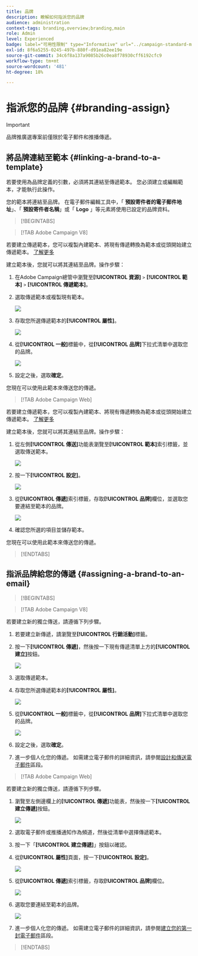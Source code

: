 ```yaml
---
title: 品牌
description: 瞭解如何指派您的品牌
audience: administration
context-tags: branding,overview;branding,main
role: Admin
level: Experienced
badge: label="可用性限制" type="Informative" url="../campaign-standard-migration-home.md" tooltip="僅限Campaign Standard已移轉的使用者"
exl-id: 8f6a5255-0245-497b-880f-d91ea82ee19e
source-git-commit: 34c6f8a137a9085b26c0ea8f78930cff6192cfc9
workflow-type: tm+mt
source-wordcount: '481'
ht-degree: 18%

---
```


# 指派您的品牌 {#branding-assign}

>[!IMPORTANT]
>
>品牌推廣選專案前僅限於電子郵件和推播傳遞。

## 將品牌連結至範本 {#linking-a-brand-to-a-template}

若要使用為品牌定義的引數，必須將其連結至傳遞範本。 您必須建立或編輯範本，才能執行此操作。

您的範本將連結至品牌。 在電子郵件編輯工具中，「 **預設寄件者的電子郵件地址**」、「 **預設寄件者名稱**」或「 **Logo** 」等元素將使用已設定的品牌資料。

>[!BEGINTABS]

>[!TAB Adobe Campaign V8]

若要建立傳遞範本，您可以複製內建範本、將現有傳遞轉換為範本或從頭開始建立傳遞範本。 [了解更多](https://experienceleague.adobe.com/en/docs/campaign/campaign-v8/send/create-templates)

建立範本後，您就可以將其連結至品牌。操作步驟：

1. 在Adobe Campaign總管中瀏覽至&#x200B;**[!UICONTROL 資源]** `>` **[!UICONTROL 範本]** `>` **[!UICONTROL 傳遞範本]**。

1. 選取傳遞範本或複製現有範本。

   ![](assets/branding_assign_V8_1.png)

1. 存取您所選傳遞範本的&#x200B;**[!UICONTROL 屬性]**。

   ![](assets/branding_assign_V8_2.png)

1. 從&#x200B;**[!UICONTROL 一般]**&#x200B;標籤中，從&#x200B;**[!UICONTROL 品牌]**&#x200B;下拉式清單中選取您的品牌。

   ![](assets/branding_assign_V8_3.png)

1. 設定之後，選取&#x200B;**確定**。

您現在可以使用此範本來傳送您的傳遞。

>[!TAB Adobe Campaign Web]

若要建立傳遞範本，您可以複製內建範本、將現有傳遞轉換為範本或從頭開始建立傳遞範本。 [了解更多](https://experienceleague.adobe.com/en/docs/campaign-web/v8/msg/delivery-template)

建立範本後，您就可以將其連結至品牌。操作步驟：

1. 從左側&#x200B;**[!UICONTROL 傳送]**&#x200B;功能表瀏覽至&#x200B;**[!UICONTROL 範本]**&#x200B;索引標籤，並選取傳送範本。

   ![](assets/branding_assign_web_1.png)

1. 按一下&#x200B;**[!UICONTROL 設定]**。

   ![](assets/branding_assign_web_2.png)

1. 從&#x200B;**[!UICONTROL 傳遞]**&#x200B;索引標籤，存取&#x200B;**[!UICONTROL 品牌]**&#x200B;欄位，並選取您要連結至範本的品牌。

   ![](assets/branding_assign_web_3.png)

1. 確認您所選的項目並儲存範本。

您現在可以使用此範本來傳送您的傳遞。

>[!ENDTABS]

## 指派品牌給您的傳遞 {#assigning-a-brand-to-an-email}

>[!BEGINTABS]

>[!TAB Adobe Campaign V8]

若要建立新的獨立傳送，請遵循下列步驟。

1. 若要建立新傳遞，請瀏覽至&#x200B;**[!UICONTROL 行銷活動]**&#x200B;標籤。

1. 按一下&#x200B;**[!UICONTROL 傳遞]**，然後按一下現有傳遞清單上方的&#x200B;**[!UICONTROL 建立]**&#x200B;按鈕。

   ![](assets/branding_assign_V8_4.png)

1. 選取傳遞範本。

1. 存取您所選傳遞範本的&#x200B;**[!UICONTROL 屬性]**。

   ![](assets/branding_assign_V8_5.png)

1. 從&#x200B;**[!UICONTROL 一般]**&#x200B;標籤中，從&#x200B;**[!UICONTROL 品牌]**&#x200B;下拉式清單中選取您的品牌。

   ![](assets/branding_assign_V8_6.png)

1. 設定之後，選取&#x200B;**確定**。

1. 進一步個人化您的傳遞。 如需建立電子郵件的詳細資訊，請參閱[設計和傳送電子郵件](https://experienceleague.adobe.com/en/docs/campaign-web/v8/msg/email/create-email)區段。

>[!TAB Adobe Campaign Web]

若要建立新的獨立傳送，請遵循下列步驟。

1. 瀏覽至左側邊欄上的&#x200B;**[!UICONTROL 傳遞]**&#x200B;功能表，然後按一下&#x200B;**[!UICONTROL 建立傳遞]**&#x200B;按鈕。

   ![](assets/branding_assign_web_4.png)

1. 選取電子郵件或推播通知作為頻道，然後從清單中選擇傳遞範本。

1. 按一下「**[!UICONTROL 建立傳遞]**」按鈕以確認。

1. 從&#x200B;**[!UICONTROL 屬性]**&#x200B;頁面，按一下&#x200B;**[!UICONTROL 設定]**。

   ![](assets/branding_assign_web_5.png)

1. 從&#x200B;**[!UICONTROL 傳遞]**&#x200B;索引標籤，存取&#x200B;**[!UICONTROL 品牌]**&#x200B;欄位。

   ![](assets/branding_assign_web_6.png)

1. 選取您要連結至範本的品牌。

   ![](assets/branding_assign_web_7.png)

1. 進一步個人化您的傳遞。 如需建立電子郵件的詳細資訊，請參閱[建立您的第一封電子郵件](https://experienceleague.adobe.com/en/docs/campaign-web/v8/msg/email/create-email)區段。

>[!ENDTABS]
